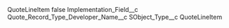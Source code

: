 <?xml version="1.0" encoding="UTF-8"?>
<CustomMetadata xmlns="http://soap.sforce.com/2006/04/metadata" xmlns:xsi="http://www.w3.org/2001/XMLSchema-instance" xmlns:xsd="http://www.w3.org/2001/XMLSchema">
    <label>QuoteLineItem</label>
    <protected>false</protected>
    <values>
        <field>Implementation_Field__c</field>
        <value xsi:type="xsd:string">Quote_Record_Type_Developer_Name__c</value>
    </values>
    <values>
        <field>SObject_Type__c</field>
        <value xsi:type="xsd:string">QuoteLineItem</value>
    </values>
</CustomMetadata>
